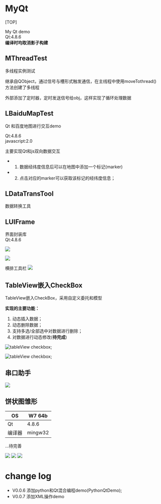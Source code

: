 # MyQt
[TOP]

My Qt demo  
Qt:4.8.6    
**编译时均取消影子构建**

## MThreadTest
多线程实例测试

继承自QObject，通过信号与槽形式触发通信，在主线程中使用moveTothread()方法创建了多线程

外部添加了定时器，定时发送信号给obj，这样实现了循环处理数据

## LBaiduMapTest
Qt 和百度地图进行交互demo  

Qt:4.8.6    
javascript:2.0  

主要实现Qt和js双向数据交互

* 1. 数据经纬度信息后可以在地图中添加一个标记(marker)
* 2. 点击对应的marker可以获取该标记的经纬度信息；


## LDataTransTool
数据转换工具

## LUIFrame
界面封装库  
Qt:4.8.6  

![](/screen/luiframe_project.png)

![](/screen/luiframe.png)


横排工具栏 
![](/screen/luiframe2.png)

## TableView嵌入CheckBox

TableView嵌入CheckBox，采用自定义委托和模型

**实现的主要功能：**
1. 动态插入数据；
2. 动态删除数据；
3. 支持多选/全部选中对数据进行删除；
4. 对数据进行动态修改(**待完成**)

![tableView checkbox](/screen/tableview.png);

![tableView checkbox](/screen/tableview2.png);


## 串口助手
![](/screen/serialTool.png)

## 饼状图雏形

| OS   | W7 64b    |
| --- | --- |
|  Qt   | 4.8.6    |
| 编译器 | mingw32 |

...待完善   

![](/screen/pieChartDemo.png)
![](/screen/pieChartDemo2.png)
![](/screen/pieChartDemo3.png)


# change log

- V0.0.6 添加python和Qt混合编程demo(PythonQtDemo);
- V0.0.7 添加XML操作demo
